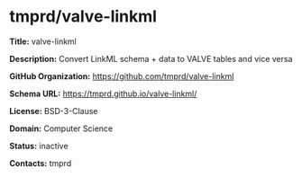 # tmprd/valve-linkml

**Title:** valve-linkml

**Description:** Convert LinkML schema + data to VALVE tables and vice versa

**GitHub Organization:** https://github.com/tmprd/valve-linkml

**Schema URL:** https://tmprd.github.io/valve-linkml/

**License:** BSD-3-Clause

**Domain:** Computer Science

**Status:** inactive



**Contacts:** tmprd